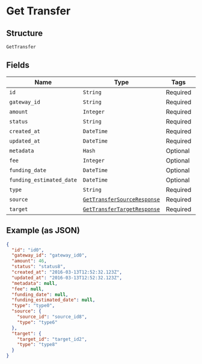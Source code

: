 
# Get Transfer

## Structure

`GetTransfer`

## Fields

| Name | Type | Tags | Description |
|  --- | --- | --- | --- |
| `id` | `String` | Required | - |
| `gateway_id` | `String` | Required | - |
| `amount` | `Integer` | Required | - |
| `status` | `String` | Required | - |
| `created_at` | `DateTime` | Required | - |
| `updated_at` | `DateTime` | Required | - |
| `metadata` | `Hash` | Optional | - |
| `fee` | `Integer` | Optional | - |
| `funding_date` | `DateTime` | Optional | - |
| `funding_estimated_date` | `DateTime` | Optional | - |
| `type` | `String` | Required | - |
| `source` | [`GetTransferSourceResponse`](/doc/models/get-transfer-source-response.md) | Required | - |
| `target` | [`GetTransferTargetResponse`](/doc/models/get-transfer-target-response.md) | Required | - |

## Example (as JSON)

```json
{
  "id": "id0",
  "gateway_id": "gateway_id0",
  "amount": 46,
  "status": "status8",
  "created_at": "2016-03-13T12:52:32.123Z",
  "updated_at": "2016-03-13T12:52:32.123Z",
  "metadata": null,
  "fee": null,
  "funding_date": null,
  "funding_estimated_date": null,
  "type": "type0",
  "source": {
    "source_id": "source_id8",
    "type": "type6"
  },
  "target": {
    "target_id": "target_id2",
    "type": "type8"
  }
}
```

